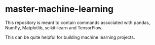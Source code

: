 # master-machine-learning

This repository is meant to contain commands associated with pandas, NumPy, Matplotlib, scikit-learn and TensorFlow.

This can be quite helpful for building machine learning projects.


